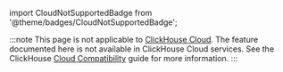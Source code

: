 
import CloudNotSupportedBadge from '@theme/badges/CloudNotSupportedBadge';

<CloudNotSupportedBadge/>

:::note
This page is not applicable to [ClickHouse Cloud](https://clickhouse.com/cloud). The feature documented here is not available in ClickHouse Cloud services.
See the ClickHouse [Cloud Compatibility](/whats-new/cloud-compatibility) guide for more information.
:::
